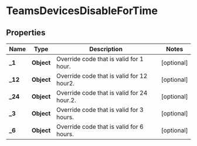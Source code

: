 

# TeamsDevicesDisableForTime


## Properties

| Name | Type | Description | Notes |
|------------ | ------------- | ------------- | -------------|
|**_1** | **Object** | Override code that is valid for 1 hour. |  [optional] |
|**_12** | **Object** | Override code that is valid for 12 hour2. |  [optional] |
|**_24** | **Object** | Override code that is valid for 24 hour.2. |  [optional] |
|**_3** | **Object** | Override code that is valid for 3 hours. |  [optional] |
|**_6** | **Object** | Override code that is valid for 6 hours. |  [optional] |



